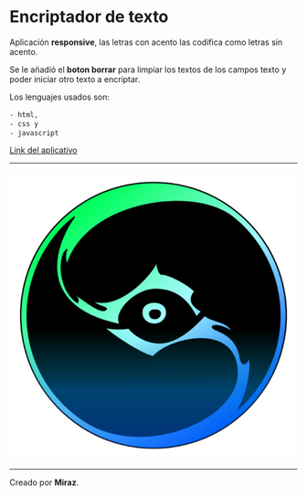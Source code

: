 # Encriptador de texto

Aplicación **responsive**, las letras con acento las codifica como letras sin acento.

Se le añadió el **boton borrar** para limpiar los textos de los campos texto y poder iniciar otro texto a encriptar.

Los lenguajes usados son: 

```
- html,
- css y 
- javascript
```

[Link del aplicativo](https://felix320.github.io/Challenger/) 

---

![logo](./assets/Flx.png)

---

Creado por **Miraz**.